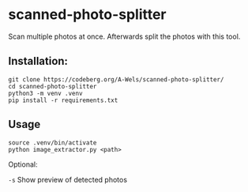 # scanned-photo-splitter

Scan multiple photos at once. Afterwards split the photos with this tool.

## Installation:
```
git clone https://codeberg.org/A-Wels/scanned-photo-splitter/
cd scanned-photo-splitter
python3 -m venv .venv
pip install -r requirements.txt
```

## Usage
```
source .venv/bin/activate
python image_extractor.py <path>
```
Optional:

`-s` Show preview of detected photos